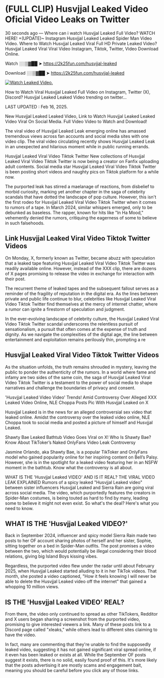 # (FULL CLIP) Husvjjal Leaked Video Oficial Video Leaks on Twitter

30 seconds ago — Where can i watch Husvjjal Leaked Full Video? WATCH HERE! +(UPDATE)~ Instagram Husvjjal Leaked Leaked Spider Man Video Video. Where to Watch Husvjjal Leaked Viral Full HD Private Leaked Video? Husvjjal Leaked Viral Viral Video Instagram, Tiktok, Twitter, Video Download Online.

Watch ░░▒▓██ ➤ https://2k25fun.com/husvjjal-leaked

Download ░░▒▓██ ➤ https://2k25fun.com/husvjjal-leaked

[![Watch Leaked Video.](https://miro.medium.com/v2/resize:fit:828/format:webp/1*cilzJN44JGOrTw9NJCrNHA.gif "Watch Leaked Video")](https://2k25fun.com/husvjjal-leaked)

How to Watch Viral Husvjjal Leaked Full Video on Instagram, Twitter (X), Discord? Husvjjal Leaked Leaked Video trending on twitter...

LAST UPDATED : Feb 16, 2025.

New Husvjjal Leaked Leaked Video, Link to Watch Husvjjal Leaked Leaked Video Viral On Social Media. Full Video Video to Watch and Download!

The viral video of Husvjjal Leaked Leak emerging online has amassed tremendous views across fan accounts and social media sites with one video clip. The viral video circulating recently shows Husvjjal Leaked Leak in an unexpected and hilarious moment while in public running errands.

Husvjjal Leaked Viral Video Tiktok Twitter New collections of Husvjjal Leaked Viral Video Tiktok Twitter is now being a creator on Fanfix uploading adult contents. Social media star Husvjjal Leaked Viral Video Tiktok Twitter is been posting short videos and naughty pics on Tiktok platform for a while now.

The purported leak has stirred a maelanage of reactions, from disbelief to morbid curiosity, marking yet another chapter in the saga of celebrity scandals that have dotted the landscape of pop culture. However, this isn't the first rodeo for Husvjjal Leaked Viral Video Tiktok Twitter when it comes to rumors of a tape. In March 2024, similar whispers emerged, only to be debunked as baseless. The rapper, known for hits like "In Ha Mood," vehemently denied the rumors, critiquing the eagerness of some to believe in such falsehoods.

## Link Husvjjal Leaked Viral Video Tiktok Twitter Videos

On Monday, X, formerly known as Twitter, became abuzz with speculation that a leaked tape featuring Husvjjal Leaked Viral Video Tiktok Twitter was readily available online. However, instead of the XXX clip, there are dozens of X pages promising to release the video in exchange for interaction with their post.

The recurrent theme of leaked tapes and the subsequent fallout serves as a reminder of the fragility of reputation in the digital era. As the lines between private and public life continue to blur, celebrities like Husvjjal Leaked Viral Video Tiktok Twitter find themselves at the mercy of internet chatter, where a rumor can ignite a firestorm of speculation and judgment.

In the ever-evolving landscape of celebrity culture, the Husvjjal Leaked Viral Video Tiktok Twitter scandal underscores the relentless pursuit of sensationalism, a pursuit that often comes at the expense of truth and dignity. As we navigate the complexities of the digital age, the line between entertainment and exploitation remains perilously thin, prompting a re

##  Husvjjal Leaked Viral Video Tiktok Twitter Videos

As the situation unfolds, the truth remains shrouded in mystery, leaving the public to ponder the authenticity of the rumors. In a world where fame and infamy are two sides of the same coin, the saga of Husvjjal Leaked Viral Video Tiktok Twitter is a testament to the power of social media to shape narratives and challenge the boundaries of privacy and consent.

'Husvjjal Leaked Video Video' Trends! Amid Controversy Over Alleged XXX Leaked Video Online, NLE Choppa Posts Pic With Husvjjal Leaked on X

Husvjjal Leaked is in the news for an alleged controversial sex video that leaked online. Amidst the controversy over the leaked video online, NLE Choppa took to social media and posted a picture of himself and Husvjjal Leaked.

Shawty Bae Leaked Bathtub Video Goes Viral on X! Who Is Shawty Bae? Know About TikToker’s Naked OnlyFans Video Leak Controversy

Jasmine Orlando, aka Shawty Bae, is a popular TikToker and OnlyFans model who gained popularity online for her inspiring content on Bell’s Palsy. However, she is in the spotlight for a leaked video featuring her in an NSFW moment in the bathtub. Know what the controversy is all about.

WHAT IS THE 'Husvjjal Leaked VIDEO' AND IS IT REAL? THE VIRAL VIDEO LEAK EXPLAINED Rumors of a spicy leaked "Husvjjal Leaked video" between sister influencers Husvjjal Leaked and Sierra Rain are going viral across social media. The video, which purportedly features the creators in Spider-Man costumes, is being touted as hard to find by many, leading some to believe it might not even exist. So what's the deal? Here's what you need to know.

## WHAT IS THE 'Husvjjal Leaked VIDEO?'

Back in September 2024, influencer and spicy model Sierra Rain made two posts to her OF account sharing photos of herself and her sister, Sophie, sitting together on a bed in Spider-Man outfits. The post promises a video between the two, which would potentially be illegal considering their blood relations, giving big Island Boys kissing vibes.

Regardless, the purported video flew under the radar until about February 2025, when Husvjjal Leaked started alluding to it in her TikTok videos. That month, she posted a video captioned, "How it feels knowing I will never be able to delete the Husvjjal Leaked video off the internet" that gained a whopping 10 million views.

## IS THE 'Husvjjal Leaked VIDEO' REAL?

From there, the video only continued to spread as other TikTokers, Redditor and X users began sharing a screenshot from the purported video, promising to give interested viewers a link. Many of these posts link to a Discord page called "xleaks," while others lead to different sites claiming to have the video.

In fact, many are commenting that they're unable to find the supposedly leaked video, suggesting it has not gained significant viral spread online, if it even has been leaked or exists at all. While the September OF posts suggest it exists, there is no solid, easily found proof of this. It's more likely that the posts advertising it are mostly scams and engagement bait, meaning you should be careful before you click any of those links.